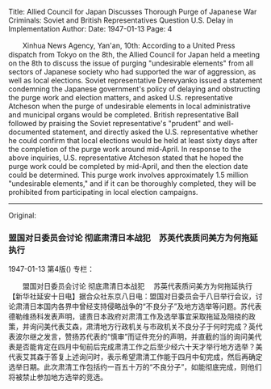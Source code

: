 Title: Allied Council for Japan Discusses Thorough Purge of Japanese War Criminals: Soviet and British Representatives Question U.S. Delay in Implementation
Author:
Date: 1947-01-13
Page: 4

　　Xinhua News Agency, Yan'an, 10th: According to a United Press dispatch from Tokyo on the 8th, the Allied Council for Japan held a meeting on the 8th to discuss the issue of purging "undesirable elements" from all sectors of Japanese society who had supported the war of aggression, as well as local elections. Soviet representative Derevyanko issued a statement condemning the Japanese government's policy of delaying and obstructing the purge work and election matters, and asked U.S. representative Atcheson when the purge of undesirable elements in local administrative and municipal organs would be completed. British representative Ball followed by praising the Soviet representative's "prudent" and well-documented statement, and directly asked the U.S. representative whether he could confirm that local elections would be held at least sixty days after the completion of the purge work around mid-April. In response to the above inquiries, U.S. representative Atcheson stated that he hoped the purge work could be completed by mid-April, and then the election date could be determined. This purge work involves approximately 1.5 million "undesirable elements," and if it can be thoroughly completed, they will be prohibited from participating in local election campaigns.



<hr /> 

Original: 


### 盟国对日委员会讨论  彻底肃清日本战犯　苏英代表质问美方为何拖延执行

1947-01-13
第4版()
专栏：

　　盟国对日委员会讨论
    彻底肃清日本战犯
  　苏英代表质问美方为何拖延执行
    【新华社延安十日电】据合众社东京八日电：盟国对日委员会于八日举行会议，讨论肃清日本国内各界中曾经支持侵略战争的“不良分子”及地方选举等问题。苏代表德勒维扬科发表声明，谴责日本政府对肃清工作及选举事宜采取拖延及阻挠的政策，并询问美代表艾森，肃清地方行政机关与市政机关不良分子于何时完成？英代表波尔继之发言，赞扬苏代表的“慎审”而证件充分的声明，并直截的当的询问美代表是否能肯定在四月中旬前后完成肃清工作之后至少经六十天才举行地方选举？美代表艾其森于答复上述询问时，表示希望肃清工作能于四月中旬完成，然后再确定选举日期。此次肃清工作包括约一百五十万的“不良分子”，如能彻底完成，则他们将被禁止参加地方选举的竞选。
